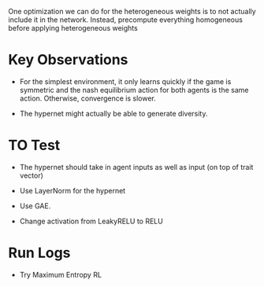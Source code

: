 One optimization we can do for the heterogeneous weights is to not actually include it in the network.
Instead, precompute everything homogeneous before applying heterogeneous weights 




# Key Observations
* For the simplest environment, it only learns quickly if the game is symmetric and the nash equilibrium action for both agents is the same action. Otherwise, convergence is slower. 

* The hypernet might actually be able to generate diversity.



# TO Test
* The hypernet should take in agent inputs as well as input (on top of trait vector)

* Use LayerNorm for the hypernet 
* Use GAE. 

* Change activation from LeakyRELU to RELU


# Run Logs
* Try Maximum Entropy RL 
